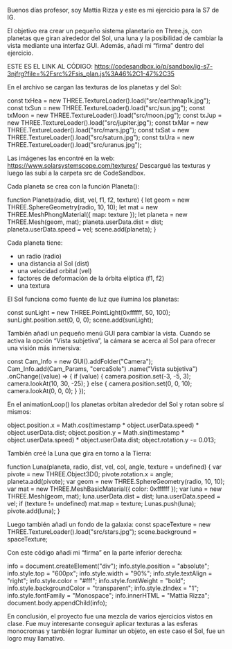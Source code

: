 Buenos días profesor, soy Mattia Rizza y este es mi ejercicio para la S7 de IG.

El objetivo era crear un pequeño sistema planetario en Three.js, con planetas que giran alrededor del Sol,
una luna y la posibilidad de cambiar la vista mediante una interfaz GUI.
Además, añadí mi “firma” dentro del ejercicio.

ESTE ES EL LINK AL CÓDIGO:
https://codesandbox.io/p/sandbox/ig-s7-3njfrg?file=%2Fsrc%2Fsis_plan.js%3A46%2C1-47%2C35

En el archivo se cargan las texturas de los planetas y del Sol:

const txHea = new THREE.TextureLoader().load("src/earthmap1k.jpg");
const txSun = new THREE.TextureLoader().load("src/sun.jpg");
const txMoon = new THREE.TextureLoader().load("src/moon.jpg");
const txJup = new THREE.TextureLoader().load("src/jupiter.jpg");
const txMar = new THREE.TextureLoader().load("src/mars.jpg");
const txSat = new THREE.TextureLoader().load("src/saturn.jpg");
const txUra = new THREE.TextureLoader().load("src/uranus.jpg");

Las imágenes las encontré en la web: https://www.solarsystemscope.com/textures/
Descargué las texturas y luego las subí a la carpeta src de CodeSandbox.

Cada planeta se crea con la función Planeta():

function Planeta(radio, dist, vel, f1, f2, texture) {
  let geom = new THREE.SphereGeometry(radio, 10, 10);
  let mat = new THREE.MeshPhongMaterial({ map: texture });
  let planeta = new THREE.Mesh(geom, mat);
  planeta.userData.dist = dist;
  planeta.userData.speed = vel;
  scene.add(planeta);
}

Cada planeta tiene:
 - un radio (radio)
 - una distancia al Sol (dist)
 - una velocidad orbital (vel)
 - factores de deformación de la órbita elíptica (f1, f2)
 - una textura

El Sol funciona como fuente de luz que ilumina los planetas:

const sunLight = new THREE.PointLight(0xffffff, 50, 100);
sunLight.position.set(0, 0, 0);
scene.add(sunLight);


También añadí un pequeño menú GUI para cambiar la vista.
Cuando se activa la opción “Vista subjetiva”, la cámara se acerca al Sol para ofrecer una visión más inmersiva:

const Cam_Info = new GUI().addFolder("Camera");
Cam_Info.add(Cam_Params, "cercaSole")
  .name("Vista subjetiva")
  .onChange((value) => {
    if (value) {
      camera.position.set(-3, -5, 3);
      camera.lookAt(10, 30, -25);
    } else {
      camera.position.set(0, 0, 10);
      camera.lookAt(0, 0, 0);
    }
  });


En el animationLoop() los planetas orbitan alrededor del Sol y rotan sobre sí mismos:

object.position.x = Math.cos(timestamp * object.userData.speed) * object.userData.dist;
object.position.y = Math.sin(timestamp * object.userData.speed) * object.userData.dist;
object.rotation.y -= 0.013;


También creé la Luna que gira en torno a la Tierra:

function Luna(planeta, radio, dist, vel, col, angle, texture = undefined) {
  var pivote = new THREE.Object3D();
  pivote.rotation.x = angle;
  planeta.add(pivote);
  var geom = new THREE.SphereGeometry(radio, 10, 10);
  var mat = new THREE.MeshBasicMaterial({ color: 0xffffff });
  var luna = new THREE.Mesh(geom, mat);
  luna.userData.dist = dist;
  luna.userData.speed = vel;
  if (texture != undefined) mat.map = texture;
  Lunas.push(luna);
  pivote.add(luna);
}

Luego también añadí un fondo de la galaxia:
  const spaceTexture = new THREE.TextureLoader().load("src/stars.jpg");
  scene.background = spaceTexture;


Con este código añadí mi “firma” en la parte inferior derecha:

info = document.createElement("div");
info.style.position = "absolute";
info.style.top = "600px";
info.style.width = "90%";
info.style.textAlign = "right";
info.style.color = "#fff";
info.style.fontWeight = "bold";
info.style.backgroundColor = "transparent";
info.style.zIndex = "1";
info.style.fontFamily = "Monospace";
info.innerHTML = "Mattia Rizza";
document.body.appendChild(info);


En conclusión, el proyecto fue una mezcla de varios ejercicios vistos en clase.
Fue muy interesante conseguir aplicar texturas a las esferas monocromas y también lograr iluminar un objeto, en este caso el Sol, 
fue un logro muy llamativo.
